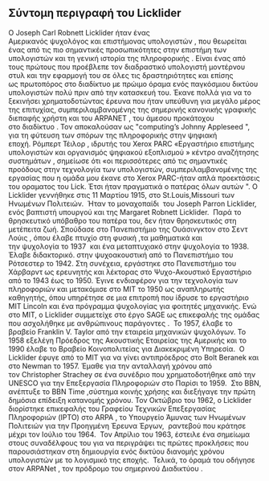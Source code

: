 ## Σύντομη περιγραφή του Licklider

O Joseph Carl Robnett Licklider ήταν ένας Αμερικανός ψυχολόγος και επιστήμονας υπολογιστών , που θεωρείται ένας από τις πιο σημαντικές προσωπικότητες στην επιστήμη των υπολογιστών και τη γενική ιστορία της πληροφορικής . Είναι ένας από τους πρώτους που προέβλεπε τον διαδραστικό υπολογιστή μοντέρνου στυλ και την εφαρμογή του σε όλες τις δραστηριότητες και επίσης ως πρωτοπόρος στο διαδίκτυο με πρώιμο όραμα ενός παγκόσμιου δικτύου υπολογιστών πολύ πριν από την κατασκευή του. Έκανε πολλά για να το ξεκινήσει χρηματοδοτώντας έρευνα που ήταν υπεύθυνη για μεγάλο μέρος της επιτυχίας, συμπεριλαμβανομένης της σημερινής κανονικής γραφικής διεπαφής χρήστη και του ARPANET , του άμεσου προκάτοχου στο διαδίκτυο .
Τον αποκαλούσαν ως "computing’s Johnny Appleseed ", για τη φύτευση των σπόρων της πληροφορικής στην ψηφιακή εποχή. Ρόμπερτ Τέιλορ , ιδρυτής του Xerox PARC «Εργαστήριο επιστήμης υπολογιστών και οργανισμός ψηφιακού εξοπλισμού » κέντρο αναζήτησης συστημάτων , σημείωσε ότι «οι περισσότερες από τις σημαντικές προόδους στην τεχνολογία των υπολογιστών, συμπεριλαμβανομένης της εργασίας που η ομάδα μου έκανε στο Xerox PARC-ήταν απλά προεκτάσεις του οραματος του Lick. Έτσι ήταν πραγματικά ο πατέρας όλων αυτών ".
Ο Licklider γεννήθηκε στις 11 Μαρτίου 1915, στο St.Louis,Missouri των Ηνωμένων Πολιτειών.  Ήταν το μοναχοπαίδι  του Joseph Parron Licklider, ενός βαπτιστή υπουργού και της Margaret Robnett Licklider.  Παρά το θρησκευτικό υπόβαθρο του πατέρα του, δεν ήταν θρησκευτικός στη μετέπειτα ζωή. Σπούδασε στο Πανεπιστήμιο της Ουάσινγκτον στο Σεντ Λούις , όπου έλαβε πτυχίο στη φυσική ,τα μαθηματικά και την ψυχολογία το 1937  και ένα μεταπτυχιακό στην ψυχολογία το 1938. Έλαβε διδακτορικό. στην ψυχοακουστική από το Πανεπιστήμιο του Ρότσεστερ το 1942. Στη συνέχεια, εργάστηκε στο Πανεπιστήμιο του Χάρβαρντ ως ερευνητής και λέκτορας στο Ψυχο-Ακουστικό Εργαστήριο από το 1943 έως το 1950.
Έγινε ενδιαφέρον για την τεχνολογία των πληροφοριών και μετακόμισε στο MIT το 1950 ως αναπληρωτής καθηγητής, όπου υπηρέτησε σε μια επιτροπή που ίδρυσε το εργαστήριο MIT Lincoln και ένα πρόγραμμα ψυχολογίας για φοιτητές μηχανικής. Ενώ στο MIT, ο Licklider συμμετείχε στο έργο SAGE ως επικεφαλής της ομάδας που ασχολήθηκε με ανθρώπινους παράγοντες .  
Το 1957, έλαβε το βραβείο Franklin V. Taylor από την εταιρεία μηχανικών ψυχολόγων. Το 1958 εξελέγη Πρόεδρος της Ακουστικής Εταιρείας της Αμερικής και το 1990 έλαβε το Βραβείο Κοινοπολιτείας για Διακεκριμένη Υπηρεσία.  
Ο Licklider έφυγε από το MIT για να γίνει αντιπρόεδρος στο Bolt Beranek και στο Newman το 1957. Έμαθε για την ανταλλαγή χρόνου από τον Christopher Strachey σε ένα συνέδριο που χρηματοδοτήθηκε από την UNESCO για την Επεξεργασία Πληροφοριών στο Παρίσι το 1959.  Στο BBN, ανέπτυξε το BBN Time ,σύστημα κοινής χρήσης και διεξήγαγε την πρώτη δημόσια επίδειξη κατανομής χρόνου.
Τον Οκτώβριο του 1962, ο Licklider διορίστηκε επικεφαλής του Γραφείου Τεχνικών Επεξεργασίας Πληροφοριών (IPTO) στο ARPA , το Υπουργείο Άμυνας των Ηνωμένων Πολιτειών για την Προηγμένη Έρευνα Έργων,  ραντεβού που κράτησε μέχρι τον Ιούλιο του 1964.  Τον Απρίλιο του 1963, έστειλε ένα σημείωμα στους συναδέλφους του για να περιγράψει τις πρώτες προκλήσεις που παρουσιάστηκαν στη δημιουργία ενός δικτύου διανομής χρόνου υπολογιστών με το λογισμικό της εποχής.  Τελικά, το όραμά του οδήγησε στον ARPANet , τον πρόδρομο του σημερινού Διαδικτύου .  
